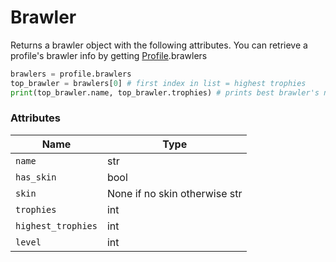 # Brawler
Returns a brawler object with the following attributes.
You can retrieve a profile's brawler info by getting [Profile](https://github.com/SharpBit/brawlstats/blob/master/docs/profile.md).brawlers
```py
brawlers = profile.brawlers
top_brawler = brawlers[0] # first index in list = highest trophies
print(top_brawler.name, top_brawler.trophies) # prints best brawler's name and trophies
```

### Attributes

| Name | Type |
|------|------|
| `name` | str |
| `has_skin` | bool |
| `skin` | None if no skin otherwise str |
| `trophies` | int |
| `highest_trophies` | int |
| `level` | int |
